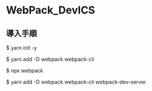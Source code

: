 # WebPack_DevICS


## 導入手順

$ yarn init -y

$ yarn add -D webpack webpack-cli

$ npx webpack



$ yarn add -D webpack webpack-cli webpack-dev-server
